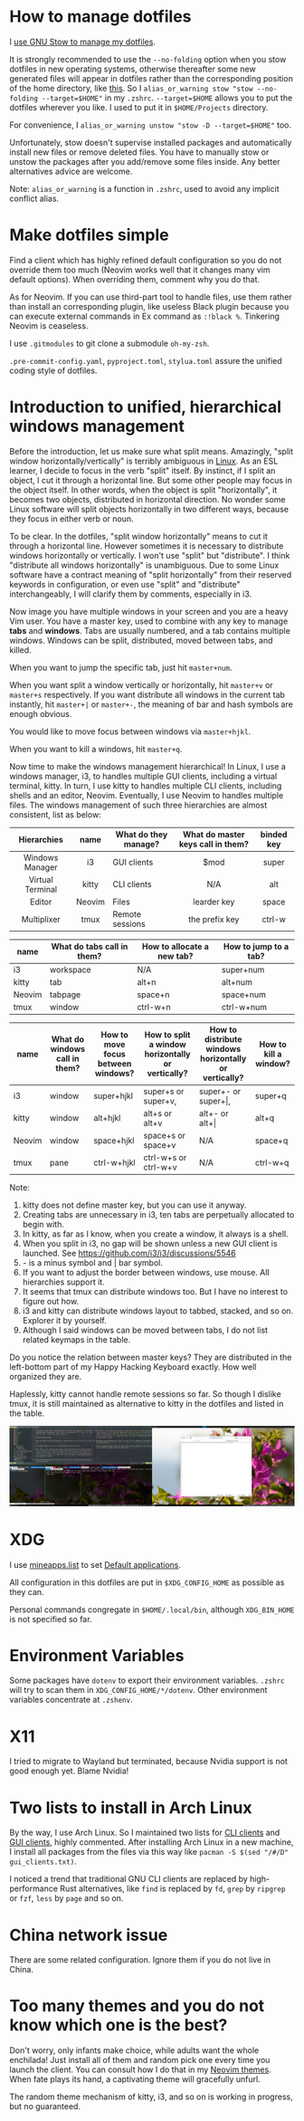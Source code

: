 # How to manage dotfiles

I [use GNU Stow to manage my dotfiles](http://brandon.invergo.net/news/2012-05-26-using-gnu-stow-to-manage-your-dotfiles.html).

It is strongly recommended to use the `--no-folding` option when you stow dotfiles in new operating systems, otherwise thereafter some new generated files will appear in dotfiles rather than the corresponding position of the home directory, like [this](https://superuser.com/questions/1632928/gnu-stow-only-symlink-files-not-directories).
So I `alias_or_warning stow "stow --no-folding --target=$HOME"` in my `.zshrc`.
`--target=$HOME` allows you to put the dotfiles wherever you like. I used to put it in `$HOME/Projects` directory.

For convenience, I `alias_or_warning unstow "stow -D --target=$HOME"` too.

Unfortunately, stow doesn't supervise installed packages and automatically install new files or remove deleted files. You have to manually stow or unstow the packages after you add/remove some files inside. Any better alternatives advice are welcome.

Note: `alias_or_warning` is a function in `.zshrc`, used to avoid any implicit conflict alias.

# Make dotfiles simple

Find a client which has highly refined default configuration so you do not override them too much (Neovim works well that it changes many vim default options). When overriding them, comment why you do that.

As for Neovim. If you can use third-part tool to handle files, use them rather than install an corresponding plugin, like useless Black plugin because you can execute external commands in Ex command as `:!black %`. Tinkering Neovim is ceaseless.

I use `.gitmodules` to git clone a submodule `oh-my-zsh`.

`.pre-commit-config.yaml`, `pyproject.toml`, `stylua.toml` assure the unified coding style of dotfiles.

# Introduction to unified, hierarchical windows management

Before the introduction, let us make sure what split means. Amazingly, "split window horizontally/vertically" is terribly ambiguous in [Linux](https://english.stackexchange.com/q/293520/355018). As an ESL learner, I decide to focus in the verb "split" itself. By instinct, if I split an object, I cut it through a horizontal line. But some other people may focus in the object itself. In other words, when the object is split "horizontally", it becomes two objects, distributed in horizontal direction. No wonder some Linux software will split objects horizontally in two different ways, because they focus in either verb or noun.

To be clear. In the dotfiles, "split window horizontally" means to cut it through a horizontal line. However sometimes it is necessary to distribute windows horizontally or vertically. I won't use "split" but "distribute". I think "distribute all windows horizontally" is unambiguous. Due to some Linux software have a contract meaning of "split horizontally" from their reserved keywords in configuration, or even use "split" and "distribute" interchangeably, I will clarify them by comments, especially in i3.

Now image you have multiple windows in your screen and you are a heavy Vim user. You have a master key, used to combine with any key to manage **tabs** and **windows**. Tabs are usually numbered, and a tab contains multiple windows. Windows can be split, distributed, moved between tabs, and killed.

When you want to jump the specific tab, just hit `master+num`.

When you want split a window vertically or horizontally, hit `master+v` or `master+s` respectively. If you want distribute all windows in the current tab instantly, hit `master+|` or `master+-`, the meaning of bar and hash symbols are enough obvious.

You would like to move focus between windows via `master+hjkl`.

When you want to kill a windows, hit `master+q`.

Now time to make the windows management hierarchical! In Linux, I use a windows manager, i3, to handles multiple GUI clients, including a virtual terminal, kitty. In turn, I use kitty to handles multiple CLI clients, including shells and an editor, Neovim. Eventually, I use Neovim to handles multiple files. The windows management of such three hierarchies are almost consistent, list as below:

|    Hierarchies   |  name  | What do they manage? | What do master keys call in them? | binded key |
|:----------------:|:------:|----------------------|:---------------------------------:|:----------:|
| Windows Manager  | i3     | GUI clients          | $mod                              | super      |
| Virtual Terminal | kitty  | CLI clients          | N/A                               | alt        |
| Editor           | Neovim | Files                | learder key                       | space      |
| Multiplixer      | tmux   | Remote sessions      | the prefix key                    | ctrl-w     |

| name   | What do tabs call in them? | How to allocate a new tab? | How to jump to a tab? |
|--------|----------------------------|----------------------------|-----------------------|
| i3     | workspace                  | N/A                        | super+num             |
| kitty  | tab                        | alt+n                      | alt+num               |
| Neovim | tabpage                    | space+n                    | space+num             |
| tmux   | window                     | ctrl-w+n                   | ctrl-w+num            |

| name   | What do windows call in them? | How to move focus between windows? | How to split a window horizontally or vertically? | How to distribute windows horizontally or vertically? | How to kill a window? |
|--------|-------------------------------|------------------------------------|---------------------------------------------------|-------------------------------------------------------|-----------------------|
| i3     | window                        | super+hjkl                           | super+s or super+v,                               | super+- or super+\|,                                  | super+q               |
| kitty  | window                        | alt+hjkl                           | alt+s or alt+v                                    | alt+- or alt+\|                                       | alt+q                 |
| Neovim | window                        | space+hjkl                         | space+s or space+v                                | N/A                                                   | space+q               |
| tmux   | pane                          | ctrl-w+hjkl                        | ctrl-w+s or ctrl-w+v                              | N/A                                                   | ctrl-w+q              |

Note:

1. kitty does not define master key, but you can use it anyway.
2. Creating tabs are unnecessary in i3, ten tabs are perpetually allocated to begin with.
3. In kitty, as far as I know, when you create a window, it always is a shell.
4. When you split in i3, no gap will be shown unless a new GUI client is launched. See https://github.com/i3/i3/discussions/5546
5. \- is a minus symbol and | bar symbol.
6. If you want to adjust the border between windows, use mouse. All hierarchies support it.
7. It seems that tmux can distribute windows too. But I have no interest to figure out how.
8. i3 and kitty can distribute windows layout to tabbed, stacked, and so on. Explorer it by yourself.
9. Although I said windows can be moved between tabs, I do not list related keymaps in the table.

Do you notice the relation between master keys? They are distributed in the left-bottom part of my Happy Hacking Keyboard exactly. How well organized they are.

Haplessly, kitty cannot handle remote sessions so far. So though I dislike tmux, it is still maintained as alternative to kitty in the dotfiles and listed in the table.

![Here is the demonstration.](demo.png)

# XDG

I use [mineapps.list](https://wiki.archlinux.org/title/XDG_MIME_Applications) to set [Default applications](https://wiki.archlinux.org/index.php/Default_applications).

All configuration in this dotfiles are put in `$XDG_CONFIG_HOME` as possible as they can.

Personal commands congregate in `$HOME/.local/bin`, although `XDG_BIN_HOME` is not specified so far.

# Environment Variables

Some packages have `dotenv` to export their environment variables. `.zshrc` will try to scan them in `XDG_CONFIG_HOME/*/dotenv`. Other environment variables concentrate at `.zshenv`.

# X11

I tried to migrate to Wayland but terminated, because Nvidia support is not good enough yet. Blame Nvidia!

# Two lists to install in Arch Linux

By the way, I use Arch Linux. So I maintained two lists for [CLI clients](cli_clients.txt) and [GUI clients](gui_clients.txt), highly commented. After installing Arch Linux in a new machine, I install all packages from the files via this way like `pacman -S $(sed "/#/D" gui_clients.txt)`.

I noticed a trend that traditional GNU CLI clients are replaced by high-performance Rust alternatives, like `find` is replaced by `fd`, `grep` by `ripgrep` or `fzf`, `less` by `page` and so on.

# China network issue

There are some related configuration. Ignore them if you do not live in China.

# Too many themes and you do not know which one is the best?

Don't worry, only infants make choice, while adults want the whole enchilada! Just install all of them and random pick one every time you launch the client. You can consult how I do that in my [Neovim themes](Neovim/.config/nvim/lua/plugins/themes.lua). When fate plays its hand, a captivating theme will gracefully unfurl.

The random theme mechanism of kitty, i3, and so on is working in progress, but no guaranteed.
